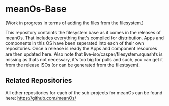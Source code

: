 # meanOs-Base


(Work in progress in terms of adding the files from the filesystem.)

This repository containts the filesystem base as it comes in the releases of meanOs. That includes everything that's compiled for distribution. Apps and components in this OS have been seperated into each of their own repositories. Once a release is ready the Apps and component resources are then updated here. Also note that live-iso/casper/filesystem.squashfs is missing as thats not necessary, it's too big for pulls and such, you can get it from the release ISOs (or can be generated from the filestsyem).

## Related Repositories

All other repositories for each of the sub-projects for meanOs can be found here: https://github.com/meanOs/

